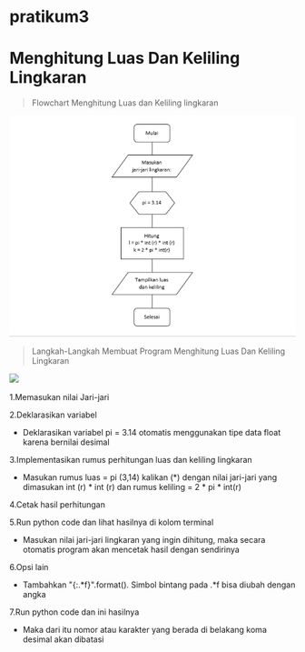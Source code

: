 # pratikum3

# Menghitung Luas Dan Keliling Lingkaran

> Flowchart Menghitung Luas dan Keliling lingkaran

![](gambar/1.Flowchart.png)

> Langkah-Langkah Membuat Program Menghitung Luas Dan Keliling Lingkaran

![](gambar1%20pratikum3.png)

1.Memasukan nilai Jari-jari

2.Deklarasikan variabel

- Deklarasikan variabel pi = 3.14 otomatis menggunakan tipe data float karena bernilai desimal

3.Implementasikan rumus perhitungan luas dan keliling lingkaran

- Masukan rumus luas = pi (3,14) kalikan (*) dengan nilai jari-jari yang dimasukan int (r) * int (r) dan rumus keliling = 2 * pi * int(r)

4.Cetak hasil perhitungan

5.Run python code dan lihat hasilnya di kolom terminal

- Masukan nilai jari-jari lingkaran yang ingin dihitung, maka secara otomatis program akan mencetak hasil dengan sendirinya

6.Opsi lain

- Tambahkan "{:.*f}".format(). Simbol bintang pada .*f bisa diubah dengan angka

7.Run python code dan ini hasilnya

- Maka dari itu nomor atau karakter yang berada di belakang koma desimal akan dibatasi

 

